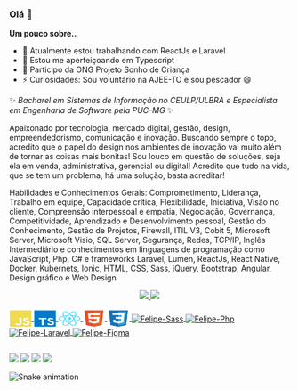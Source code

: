 ### Olá 👋


**Um pouco sobre..**

- 🔭 Atualmente estou trabalhando com ReactJs e Laravel
- 🌱 Estou me aperfeiçoando em Typescript
- 👯 Participo da ONG Projeto Sonho de Criança
- ⚡ Curiosidades: Sou voluntário na AJEE-TO e sou pescador 😄

✨ _Bacharel em Sistemas de Informação no CEULP/ULBRA e Especialista em Engenharia de Software pela PUC-MG_ ✨

Apaixonado por tecnologia, mercado digital, gestão, design, empreendedorismo, comunicação e inovação. Buscando sempre o topo, acredito que o papel do design nos ambientes de inovação vai muito além de tornar as coisas mais bonitas! Sou louco em questão de soluções, seja ela em venda, administrativa, gerencial ou digital! Acredito que tudo na vida, que se tem um problema, há uma solução, basta acreditar!

Habilidades e Conhecimentos Gerais: Comprometimento, Liderança, Trabalho em equipe, Capacidade crítica, Flexibilidade, Iniciativa, Visão no cliente, Compreensão interpessoal e empatia, Negociação, Governança, Competitividade, Aprendizado e Desenvolvimento pessoal, Gestão do Conhecimento, Gestão de Projetos, Firewall, ITIL V3, Cobit 5, Microsoft Server, Microsoft Visio, SQL Server, Segurança, Redes, TCP/IP, Inglês Intermediário e conhecimentos em linguagens de programação como JavaScript, Php, C# e frameworks Laravel, Lumen, ReactJs, React Native, Docker, Kubernets, Ionic, HTML, CSS, Sass, jQuery, Bootstrap, Angular, Design gráfico e Web Design


<div align="center">
  <a href="https://github.com/felipecabrals">
  <img height="180em" src="https://github-readme-stats.vercel.app/api?username=felipecabrals&show_icons=true&theme=tokyonight&include_all_commits=true&count_private=true"/>
  <img height="180em" src="https://github-readme-stats.vercel.app/api/top-langs/?username=felipecabrals&layout=compact&langs_count=7&theme=tokyonight"/>
</div>
<div style="display: inline_block"><br>
  <img align="center" alt="Felipe-Js" height="30" width="40" src="https://raw.githubusercontent.com/devicons/devicon/master/icons/javascript/javascript-plain.svg">
  <img align="center" alt="Felipe-Ts" height="30" width="40" src="https://raw.githubusercontent.com/devicons/devicon/master/icons/typescript/typescript-plain.svg">
  <img align="center" alt="Felipe-React" height="30" width="40" src="https://raw.githubusercontent.com/devicons/devicon/master/icons/react/react-original.svg">
  <img align="center" alt="Felipe-HTML" height="30" width="40" src="https://raw.githubusercontent.com/devicons/devicon/master/icons/html5/html5-original.svg">
  <img align="center" alt="Felipe-CSS" height="30" width="40" src="https://raw.githubusercontent.com/devicons/devicon/master/icons/css3/css3-original.svg">
  <img align="center" alt="Felipe-Sass" height="30" width="40" src="https://cdn.jsdelivr.net/gh/devicons/devicon/icons/sass/sass-original.svg">
  <img align="center" alt="Felipe-Php" height="30" width="40" src="https://cdn.jsdelivr.net/gh/devicons/devicon/icons/php/php-original.svg">
  <img align="center" alt="Felipe-Laravel" height="30" width="40" src="https://cdn.jsdelivr.net/gh/devicons/devicon/icons/laravel/laravel-plain.svg">
  <img align="center" alt="Felipe-Figma" height="30" width="40" src="https://cdn.jsdelivr.net/gh/devicons/devicon/icons/figma/figma-original.svg">
</div>

 ##
 
<div> 
 	<a href="https://www.behance.net/felipedias_c" target="_blank"><img src="https://img.shields.io/badge/Behance-0054F7?style=for-the-badge&logo=behance&logoColor=white" target="_blank"></a>
 <a href="https://api.whatsapp.com/send?phone=5563992370872&text=Ol%C3%A1%20Felipe%2C%20vi%20seu%20perfil%20no%20Github" target="_blank"><img src="https://img.shields.io/badge/WhatsApp-25D366?style=for-the-badge&logo=whatsapp&logoColor=white" target="_blank"></a> 
  <a href = "mailto:flp.dsc@gmail.com"><img src="https://img.shields.io/badge/-Gmail-%23333?style=for-the-badge&logo=gmail&logoColor=white" target="_blank"></a>
  <a href="https://www.linkedin.com/in/felipe-dias-607647a3/" target="_blank"><img src="https://img.shields.io/badge/-LinkedIn-%230077B5?style=for-the-badge&logo=linkedin&logoColor=white" target="_blank"></a> 
 
  ![Snake animation](https://github.com/felipecabrals/felipecabrals/blob/output/github-contribution-grid-snake.svg)
 
</div>

